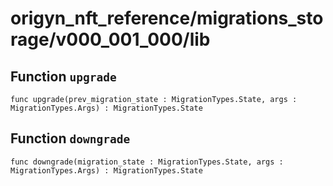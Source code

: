 # origyn_nft_reference/migrations_storage/v000_001_000/lib

## Function `upgrade`
``` motoko no-repl
func upgrade(prev_migration_state : MigrationTypes.State, args : MigrationTypes.Args) : MigrationTypes.State
```


## Function `downgrade`
``` motoko no-repl
func downgrade(migration_state : MigrationTypes.State, args : MigrationTypes.Args) : MigrationTypes.State
```

